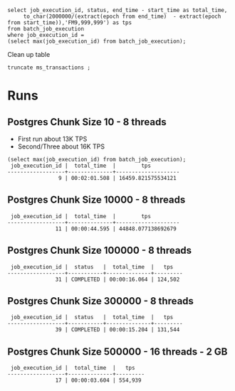 

```roomsql
select job_execution_id, status, end_time - start_time as total_time,
     to_char(2000000/(extract(epoch from end_time)  - extract(epoch from start_time)),'FM9,999,999') as tps
from batch_job_execution
where job_execution_id =
(select max(job_execution_id) from batch_job_execution);
```


Clean up table

```roomsql
truncate ms_transactions ;
```


# Runs
## Postgres Chunk Size 10 - 8 threads


- First run about 13K TPS
- Second/Three about 16K TPS

```
(select max(job_execution_id) from batch_job_execution);
 job_execution_id |  total_time  |        tps         
------------------+--------------+--------------------
                9 | 00:02:01.508 | 16459.821575534121

```

## Postgres Chunk Size 10000 - 8 threads

```
 job_execution_id |  total_time  |        tps         
------------------+--------------+--------------------
               11 | 00:00:44.595 | 44848.077138692679
```


## Postgres Chunk Size 100000 - 8 threads

```text
 job_execution_id |  status   |  total_time  |   tps   
------------------+-----------+--------------+---------
               31 | COMPLETED | 00:00:16.064 | 124,502
```

## Postgres Chunk Size 300000 - 8 threads


```text
 job_execution_id |  status   |  total_time  |   tps   
------------------+-----------+--------------+---------
               39 | COMPLETED | 00:00:15.204 | 131,544
```

## Postgres Chunk Size 500000 - 16 threads -  2 GB

```text
 job_execution_id |  total_time  |   tps   
------------------+--------------+---------
               17 | 00:00:03.604 | 554,939
```